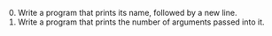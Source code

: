 0. Write a program that prints its name, followed by a new line.
1. Write a program that prints the number of arguments passed into it.
